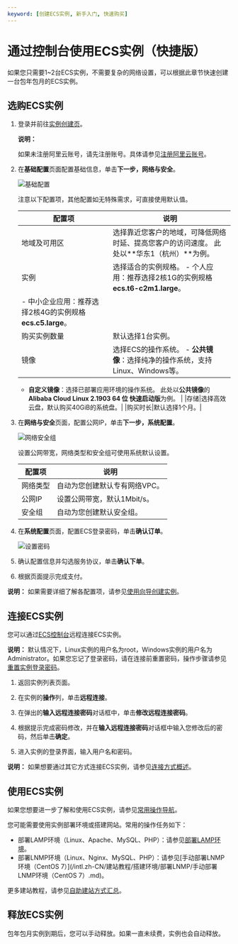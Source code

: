 ```yaml
---
keyword: [创建ECS实例, 新手入门, 快速购买]
---
```


# 通过控制台使用ECS实例（快捷版）

如果您只需要1~2台ECS实例，不需要复杂的网络设置，可以根据此章节快速创建一台包年包月的ECS实例。

## 选购ECS实例

1.  登录并前往[实例创建页](https://ecs-buy.aliyun.com/wizard/#/)。

    **说明：**

    如果未注册阿里云账号，请先注册账号。具体请参见[注册阿里云账号](https://www.alibabacloud.com/help/doc-detail/50482.htm)。

2.  在**基础配置**页面配置基础信息，单击**下一步，网络与安全**。

    ![基础配置](https://static-aliyun-doc.oss-accelerate.aliyuncs.com/assets/img/zh-CN/6190341061/p101036.png)

    注意以下配置项，其他配置如无特殊需求，可直接使用默认值。

    |配置项|说明|
    |---|--|
    |地域及可用区|选择靠近您客户的地域，可降低网络时延、提高您客户的访问速度。 此处以**华东1（杭州）**为例。 |
    |实例|选择适合的实例规格。     -   个人应用：推荐选择2核1G的实例规格**ecs.t6-c2m1.large**。
    -   中小企业应用：推荐选择2核4G的实例规格**ecs.c5.large**。 |
    |购买实例数量|默认选择1台实例。|
    |镜像|选择ECS的操作系统。     -   **公共镜像**：选择纯净的操作系统，支持Linux、Windows等。
    -   **自定义镜像**：选择已部署应用环境的操作系统。
此处以**公共镜像**的**Alibaba Cloud Linux 2.1903 64 位 快速启动版**为例。 |
    |存储|选择高效云盘，默认购买40GiB的系统盘。|
    |购买时长|默认选择1个月。|

3.  在**网络与安全**页面，配置公网IP，单击**下一步，系统配置**。

    ![网络安全组](https://static-aliyun-doc.oss-accelerate.aliyuncs.com/assets/img/zh-CN/9729094951/p101039.png)

    设置公网带宽，网络类型和安全组可使用系统默认设置。

    |配置项|说明|
    |---|--|
    |网络类型|自动为您创建默认专有网络VPC。|
    |公网IP|设置公网带宽，默认1Mbit/s。|
    |安全组|自动为您创建默认安全组。|

4.  在**系统配置**页面，配置ECS登录密码，单击**确认订单**。

    ![设置密码](https://static-aliyun-doc.oss-accelerate.aliyuncs.com/assets/img/zh-CN/0829094951/p100347.png)

5.  确认配置信息并勾选服务协议，单击**确认下单**。

6.  根据页面提示完成支付。


**说明：** 如果需要详细了解各配置项，请参见[使用向导创建实例](/intl.zh-CN/实例/创建实例/使用向导创建实例.md)。

## 连接ECS实例

您可以通过[ECS控制台](https://ecs.console.aliyun.com/#/server)远程连接ECS实例。

**说明：** 默认情况下，Linux实例的用户名为root，Windows实例的用户名为Administrator。如果您忘记了登录密码，请在连接前重置密码，操作步骤请参见[重置实例登录密码](/intl.zh-CN/实例/管理实例/重置实例登录密码.md)。

1.  返回实例列表页面。

2.  在实例的**操作**列，单击**远程连接**。

3.  在弹出的**输入远程连接密码**对话框中，单击**修改远程连接密码**。

4.  根据提示完成密码修改，并在**输入远程连接密码**对话框中输入您修改后的密码，然后单击**确定**。

5.  进入实例的登录界面，输入用户名和密码。


**说明：** 如果想要通过其它方式连接ECS实例，请参见[连接方式概述](/intl.zh-CN/实例/连接实例/连接方式概述.md)。

## 使用ECS实例

如果您想要进一步了解和使用ECS实例，请参见[常用操作导航](/intl.zh-CN/最佳实践/常用操作导航.md)。

您可能需要使用实例部署环境或搭建网站。常用的操作任务如下：

-   部署LAMP环境（Linux、Apache、MySQL、PHP）：请参见[部署LAMP环境](/intl.zh-CN/建站教程/搭建环境/部署LAMP环境.md)。
-   部署LNMP环境（Linux、Nginx、MySQL、PHP）：请参见[手动部署LNMP环境（CentOS 7）](/intl.zh-CN/建站教程/搭建环境/部署LNMP/手动部署LNMP环境（CentOS 7）.md)。

更多建站教程，请参见[自助建站方式汇总](/intl.zh-CN/建站教程/自助建站方式汇总.md)。

## 释放ECS实例

包年包月实例到期后，您可以手动释放。如果一直未续费，实例也会自动释放。

